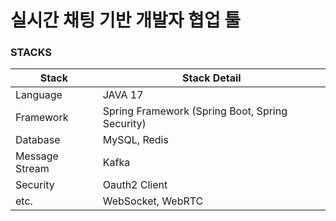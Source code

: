 # 실시간 채팅 기반 개발자 협업 툴

### STACKS

| Stack          | Stack Detail                               |
|----------------|--------------------------------------------|
| Language       | JAVA 17                                    |
| Framework      | Spring Framework (Spring Boot, Spring Security) |
| Database       | MySQL, Redis                               |
| Message Stream | Kafka                                      |
| Security       | Oauth2 Client                              |
| etc.           | WebSocket, WebRTC                          |
